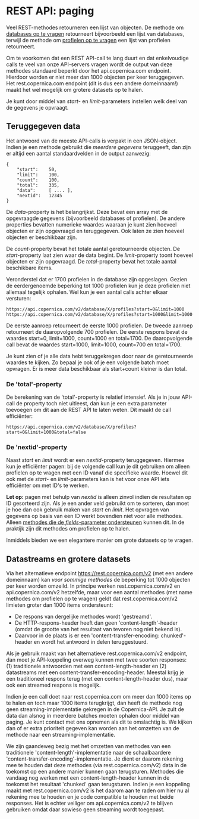 # REST API: paging

Veel REST-methodes retourneren een lijst van objecten. De methode om
[databases op te vragen](rest-get-databases) retourneert bijvoorbeeld een lijst
van databases, terwijl de methode om [profielen op te vragen](rest-get-database-profiles)
een lijst van profielen retourneert.

Om te voorkomen dat een REST API-call te lang duurt en dat enkelvoudige calls 
te veel van onze API-servers vragen wordt de output van deze methodes
standaard beperkt door het api.copernica.com endpoint. Hierdoor worden er niet meer dan 1000 
objecten per keer teruggegeven. Het rest.copernica.com endpoint (dit is dus een andere
domeinnaam!) maakt het wel mogelijk om grotere datasets op te halen.

Je kunt door middel van *start*- en *limit*-parameters instellen welk deel van
de gegevens je opvraagt.

## Teruggegeven data

Het antwoord van de meeste API-calls is verpakt in een JSON-object. Indien je
een methode gebruikt die _meerdere gegevens_ teruggeeft, dan zijn er altijd een aantal 
standaardvelden in de output aanwezig:

```
{
    "start":    50,
    "limit":    100,
    "count":    100,
    "total":    335,
    "data":     [ .... ],
    "nextid":   12345
}
```

De *data*-property is het belangrijkst. Deze bevat een array met de opgevraagde 
gegevens (bijvoorbeeld databases of profielen). De andere properties bevatten 
numerieke waardes waaraan je kunt zien hoeveel objecten er zijn opgevraagd en 
teruggegeven. Ook laten ze zien hoeveel objecten er beschikbaar zijn.

De *count*-property bevat het totale aantal geretourneerde objecten. De *start*-property 
laat zien waar de data begint. De *limit*-property toont hoeveel objecten er zijn opgevraagd. 
De *total*-property bevat het totale aantal beschikbare items.

Veronderstel dat er 1700 profielen in de database zijn opgeslagen. Gezien de eerdergenoemde
beperking tot 1000 profielen kun je deze profielen niet allemaal tegelijk ophalen.  Wel kun 
je een aantal calls achter elkaar versturen:

```
https://api.copernica.com/v2/database/X/profiles?start=0&limit=1000
https://api.copernica.com/v2/database/X/profiles?start=1000&limit=1000
```

De eerste aanroep retourneert de eerste 1000 profielen. De tweede aanroep
retourneert de daaropvolgende 700 profielen. De eerste respons bevat de waardes start=0, limit=1000, 
count=1000 en total=1700. De daaropvolgende call bevat de waardes start=1000,
limit=1000, count=700 en total=1700. 

Je kunt zien of je alle data hebt teruggekregen door naar de geretourneerde waardes te kijken.
Zo bepaal je ook of je een volgende batch moet opvragen. Er is meer data beschikbaar als start+count 
kleiner is dan total.


### De 'total'-property

De berekening van de 'total'-property is relatief intensief. Als je in jouw
API-call de property toch niet uitleest, dan kun je een extra parameter 
toevoegen om dit aan de REST API te laten weten. Dit maakt de call efficiënter:

```
https://api.copernica.com/v2/database/X/profiles?start=0&limit=1000&total=false
```

### De 'nextid'-property

Naast *start* en *limit* wordt er een *nextid*-property teruggegeven.
Hiermee kun je efficiënter pagen: bij de volgende call kun je dit
gebruiken om alleen profielen op te vragen met een ID vanaf die specifieke waarde. 
Hoewel dit ook met de *start*- en *limit*-parameters kan is het
voor onze API iets efficiënter om met ID's te werken.

**Let op:** pagen met behulp van *nextid* is alleen zinvol indien de resultaten
op ID gesorteerd zijn. Als je een ander veld gebruikt om te sorteren, dan
moet je hoe dan ook gebruik maken van *start* en *limit*. Het
opvragen van gegevens op basis van een ID werkt bovendien niet voor 
alle methodes. Alleen [methodes die de _fields_-parameter ondersteunen](./rest-fields-parameter.md)
kunnen dit. In de praktijk zijn dit methodes om profielen op te halen.

Inmiddels bieden we een elegantere manier om grote datasets op te vragen.

## Datastreams en grotere datasets

Via het alternatieve endpoint https://rest.copernica.com/v2 (met een andere domeinnaam)
kan _voor sommige methodes_ de beperking tot 1000 objecten per keer worden omzeild. In principe
werken rest.copernica.com/v2 en api.copernica.com/v2 hetzelfde, maar voor een aantal methodes (met
name methodes om profielen op te vragen) geldt dat rest.copernica.com/v2 limieten groter dan 1000 items ondersteunt:

* De respons van dergelijke methodes wordt 'gestreamd'.
* De HTTP-respons-header heeft dan geen 'content-length'-header (omdat de grootte van het resultaat van tevoren nog niet bekend is).
* Daarvoor in de plaats is er een 'content-transfer-encoding: chunked'-header en wordt het antwoord in delen teruggestuurd.

Als je gebruik maakt van het alternatieve rest.copernica.com/v2 endpoint,
dan moet je API-koppeling overweg kunnen met twee soorten responses: (1) traditionele antwoorden
met een content-length-header en (2) datastreams met een content-transfer-encoding-header.
Meestal krijg je een traditioneel respons terug (met een content-length-header dus), maar ook 
een streamed respons is mogelijk. 

Indien je een call doet naar rest.copernica.com om meer dan 1000 items op te halen en toch maar 
1000 items terugkrijgt, dan heeft de methode nog geen streaming-implementatie gekregen in de 
Copernica-API. Je zult de data dan alsnog in meerdere batches moeten ophalen door middel van paging. 
Je kunt contact met ons opnemen als dit te omslachtig is. We kijken dan of er extra prioriteit gegeven
kan worden aan het omzetten van de methode naar een streaming-implementatie.

We zijn gaandeweg bezig met het omzetten van methodes van een traditionele 'content-length'-implementatie 
naar de schaalbaardere 'content-transfer-encoding'-implementatie. Je dient er daarom rekening mee te houden 
dat deze methodes (via rest.copernica.com/v2) data in de toekomst op een andere manier kunnen gaan terugsturen.
Methodes die vandaag nog werken met een content-length-header kunnen in de toekomst het resultaat 'chunked'
gaan terugsturen. Indien je een koppeling maakt met rest.copernica.com/v2 is het daarom aan te raden om hier 
nu al rekening mee te houden en je code compatible te houden met beide responses. Het is echter veiliger om 
api.copernica.com/v2 te blijven gebruiken omdat daar sowieso geen streaming wordt toegepast.

